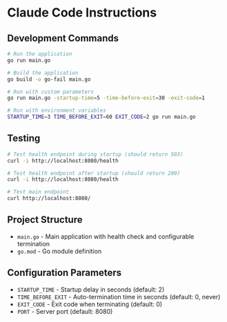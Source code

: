 # Claude Code Instructions

## Development Commands

```bash
# Run the application
go run main.go

# Build the application
go build -o go-fail main.go

# Run with custom parameters
go run main.go -startup-time=5 -time-before-exit=30 -exit-code=1

# Run with environment variables
STARTUP_TIME=3 TIME_BEFORE_EXIT=60 EXIT_CODE=2 go run main.go
```

## Testing

```bash
# Test health endpoint during startup (should return 503)
curl -i http://localhost:8080/health

# Test health endpoint after startup (should return 200)
curl -i http://localhost:8080/health

# Test main endpoint
curl http://localhost:8080/
```

## Project Structure

- `main.go` - Main application with health check and configurable termination
- `go.mod` - Go module definition

## Configuration Parameters

- `STARTUP_TIME` - Startup delay in seconds (default: 2)
- `TIME_BEFORE_EXIT` - Auto-termination time in seconds (default: 0, never)
- `EXIT_CODE` - Exit code when terminating (default: 0)
- `PORT` - Server port (default: 8080)